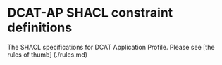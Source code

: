 # DCAT-AP SHACL constraint definitions
The SHACL specifications for DCAT Application Profile. 
Please see [the rules of thumb] (./rules.md)
